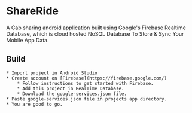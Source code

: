 # ShareRide

A Cab sharing android application built using Google's Firebase Realtime Database, which is cloud
hosted NoSQL Database To Store & Sync Your Mobile App Data.

## Build

    * Import project in Android Studio
    * Create account on [Firebase](https://firebase.google.com/)
        * Follow instructions to get started with Firebase.
        * Add this project in RealTime Database.
        * Download the google-services.json file.
    * Paste google-services.json file in projects app directory.
    * You are good to go.